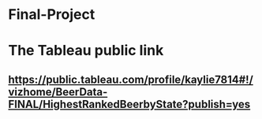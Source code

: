# Final-Project

# The Tableau public link
## https://public.tableau.com/profile/kaylie7814#!/vizhome/BeerData-FINAL/HighestRankedBeerbyState?publish=yes

